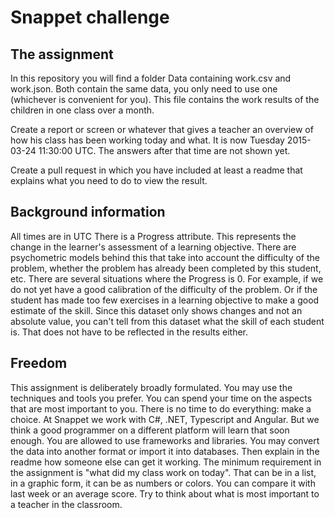 # Snappet challenge

## The assignment
In this repository you will find a folder Data containing work.csv and work.json. Both contain the same data, you only need to use one (whichever is convenient for you). This file contains the work results of the children in one 
class over a month.

Create a report or screen or whatever that gives a teacher an overview of how his class has been working today and what. It is now Tuesday 2015-03-24 11:30:00 UTC. The answers after that time are not shown yet.

Create a pull request in which you have included at least a readme that explains what you need to do to view the result.

## Background information
All times are in UTC
There is a Progress attribute. This represents the change in the learner's assessment of a learning objective. There are psychometric models behind this that take into account the difficulty of the problem, 
whether the problem has already been completed by this student, etc. There are several situations where the Progress is 0. For example, if we do not yet have a good calibration of the difficulty of the problem. 
Or if the student has made too few exercises in a learning objective to make a good estimate of the skill.
Since this dataset only shows changes and not an absolute value, you can't tell from this dataset what the skill of each student is. That does not have to be reflected in the results either.

## Freedom
This assignment is deliberately broadly formulated. You may use the techniques and tools you prefer. You can spend your time on the aspects that are most important to you. 
There is no time to do everything: make a choice. At Snappet we work with C#, .NET, Typescript and Angular. But we think a good programmer on a different platform will learn that soon enough. 
You are allowed to use frameworks and libraries. You may convert the data into another format or import it into databases. Then explain in the readme how someone else can get it working. 
The minimum requirement in the assignment is "what did my class work on today". That can be in a list, in a graphic form, it can be as numbers or colors. You can compare it with last week or an average score. 
Try to think about what is most important to a teacher in the classroom.
